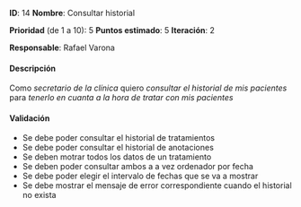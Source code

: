 **ID**: 14
**Nombre**: Consultar historial

**Prioridad** (de 1 a 10): 5
**Puntos estimado**: 5
**Iteración**: 2

**Responsable**: Rafael Varona

#### Descripción

Como *secretario de la clínica* quiero *consultar el historial de mis pacientes* para *tenerlo en cuanta a la hora de tratar con mis pacientes*

#### Validación

* Se debe poder consultar el historial de tratamientos
* Se debe poder consultar el historial de anotaciones
* Se deben motrar todos los datos de un tratamiento
* Se deben poder consultar ambos a a vez ordenador por fecha
* Se debe poder elegir el intervalo de fechas que se va a mostrar
* Se debe mostrar el mensaje de error correspondiente cuando el historial no exista
